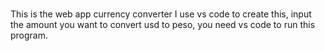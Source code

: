#
This is the web app currency converter I use vs code to create this, 
input the amount you want to convert usd to peso, 
you need vs code to run this program.
